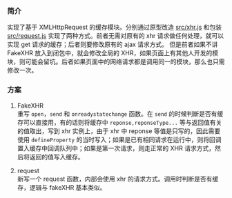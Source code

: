 ### 简介    
实现了基于 XMLHttpRequest 的缓存模块。分别通过原型改造 [src/xhr.js](./src/xhr.js) 和包装 [src/request.js](./src/request.js) 实现了两种方式。前者无需对原有的 xhr 请求做任何处理，就可以实现 get 请求的缓存；后者则要修改原有的 ajax 请求方式。 但是前者如果不讲 FakeXHR 放入到闭包中，就会修改全局的 XHR，如果页面上有其他人开发的模块，则可能会留坑。后者如果页面中的网络请求都是调用同一的模块，那么也只需修改一次。

### 方案    
1. FakeXHR    
重写 `open`，`send` 和 `onreadystatechange` 函数。在 `send` 的时候判断是否有缓存可以直接用，有的话则将缓存中 `reponse,reponseType...` 等与返回值有关的值取出，写到 xhr 实例上，由于 xhr 中 reponse 等值是只写的，因此需要使用 `defineProperty` 的当时写入；如果是已有相同请求在运行中，则将回调置入缓存中回调队列中；如果是第一次请求，则走正常的 XHR 请求方式，然后将返回的值写入缓存。

2. request    
新写一个 request 函数，内部会使用 xhr 的请求方式。调用时判断是否有缓存，逻辑与 fakeXHR 基本类似。
